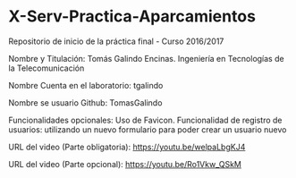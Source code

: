# X-Serv-Practica-Aparcamientos
Repositorio de inicio de la práctica final - Curso 2016/2017

Nombre y Titulación: Tomás Galindo Encinas. Ingeniería en Tecnologías de la Telecomunicación

Nombre Cuenta en el laboratorio: tgalindo

Nombre se usuario Github: TomasGalindo

Funcionalidades opcionales:
   Uso de Favicon.
   Funcionalidad de registro de usuarios: utilizando un nuevo formulario para poder crear un usuario nuevo
 
URL del video (Parte obligatoria):
    https://youtu.be/welpaLbgKJ4

URL del video (Parte opcional):
    https://youtu.be/Ro1Vkw_QSkM

   

